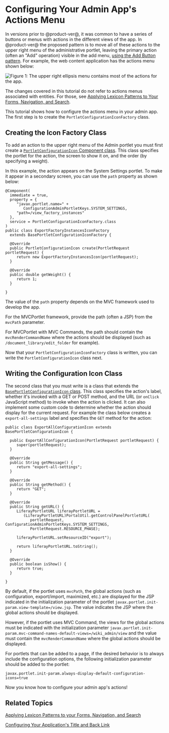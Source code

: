 # Configuring Your Admin App's Actions Menu [](id=configuring-your-admin-apps-actions-menu)

In versions prior to @product-ver@, it was common to have a series of buttons or 
menus with actions in the different views of the app. In @product-ver@ the 
proposed pattern is to move all of these actions to the upper right menu of the 
administrative portlet, leaving the primary action (often an "Add" operation) 
visible in the add menu, [using the Add Button pattern](/develop/tutorials/-/knowledge_base/7-0/applying-the-add-button-pattern).
For example, the web content application has the actions menu shown below:

![Figure 1: The upper right ellipsis menu contains most of the actions for the app.](../../../images/actions-menu.png)

The changes covered in this tutorial do not refer to actions menus associated 
with entities. For those, see 
[Applying Lexicon Patterns to Your Forms, Navigation, and Search](/develop/tutorials/-/knowledge_base/7-0/applying-lexicon-patterns-to-forms-navigation-and-search). 

This tutorial shows how to configure the actions menu in your admin app. The
first step is to create the `PortletConfigurationIconFactory` class.

## Creating the Icon Factory Class [](id=creating-the-icon-factory-class)

To add an action to the upper right menu of the Admin portlet you must first 
create a [`PortletConfigurationIcon` Component class](@platform-ref@/7.0-latest/javadocs/portal-kernel/com/liferay/portal/kernel/portlet/configuration/icon/PortletConfigurationIcon.html).
This class specifies the portlet for the action, the screen to show it on, and
the order (by specifying a weight).

In this example, the action appears on the System Settings portlet. To make it
appear in a secondary screen, you can use the `path` property as shown below:

    @Component(
      immediate = true,
      property = {
         "javax.portlet.name=" +
            ConfigurationAdminPortletKeys.SYSTEM_SETTINGS,
         "path=/view_factory_instances"
      },
      service = PortletConfigurationIconFactory.class
    )
    public class ExportFactoryInstancesIconFactory
      extends BasePortletConfigurationIconFactory {

      @Override
      public PortletConfigurationIcon create(PortletRequest portletRequest) {
         return new ExportFactoryInstancesIcon(portletRequest);
      }

      @Override
      public double getWeight() {
         return 1;
      }

    }

The value of the `path` property depends on the MVC framework used to 
develop the app.

For the MVCPortlet framework, provide the path (often a JSP) from 
the `mvcPath` parameter.

For MVCPortlet with MVC Commands, the path should contain the
`mvcRenderCommandName` where the actions should be displayed (such as
`/document_library/edit_folder` for example).

Now that your `PortletConfigurationIconFactory` class is written, you can write 
the `PortletConfigurationIcon` class next.

## Writing the Configuration Icon Class [](id=writing-the-configuration-icon-class)

The second class that you must write is a class that extends the 
[`BasePortletConfigurationIcon` class](@platform-ref@/7.0-latest/javadocs/portal-kernel/com/liferay/portal/kernel/portlet/configuration/icon/BasePortletConfigurationIcon.html).
This class specifies the action's label, whether it's invoked with a GET or
POST method, and the URL (or `onClick` JavaScript method) to invoke
when the action is clicked. It can also implement some custom code to determine
whether the action should display for the current request. For example the
class below creates a `export-all-settings` label and specifies the `GET`
method for the action:

    public class ExportAllConfigurationIcon extends BasePortletConfigurationIcon {

      public ExportAllConfigurationIcon(PortletRequest portletRequest) {
         super(portletRequest);
      }

      @Override
      public String getMessage() {
         return "export-all-settings";
      }

      @Override
      public String getMethod() {
         return "GET";
      }

      @Override
      public String getURL() {
         LiferayPortletURL liferayPortletURL =
            (LiferayPortletURL)PortalUtil.getControlPanelPortletURL(
               portletRequest, ConfigurationAdminPortletKeys.SYSTEM_SETTINGS,
               PortletRequest.RESOURCE_PHASE);

         liferayPortletURL.setResourceID("export");

         return liferayPortletURL.toString();
      }

      @Override
      public boolean isShow() {
         return true;
      }

    }

By default, if the portlet uses `mvcPath`, the global actions 
(such as configuration, export/import, maximized, etc.) are displayed for the 
JSP indicated in the initialization parameter of the portlet 
`javax.portlet.init-param.view-template=/view.jsp`. The value indicates the JSP 
where the global actions should be displayed.

However, if the portlet uses MVC Command, the views for the global actions must
be indicated with the initialization parameter
`javax.portlet.init-param.mvc-command-names-default-views=/wiki_admin/view` and
the value must contain the `mvcRenderCommandName` where the global actions should
be displayed.

For portlets that can be added to a page, if the desired behavior is to always
include the configuration options, the following initialization parameter
should be added to the portlet:

    javax.portlet.init-param.always-display-default-configuration-icons=true

Now you know how to configure your admin app's actions!

## Related Topics [](id=related-topics)

[Applying Lexicon Patterns to your Forms, Navigation, and Search](/develop/tutorials/-/knowledge_base/7-0/applying-lexicon-patterns-to-forms-navigation-and-search)

[Configuring Your Application's Title and Back Link](/develop/tutorials/-/knowledge_base/7-0/configuring-your-applications-title-and-back-link)
